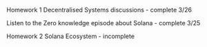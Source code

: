 Homework 1
Decentralised Systems discussions - complete 3/26

Listen to the Zero knowledge episode about Solana - complete 3/25


Homework 2
Solana Ecosystem - incomplete

